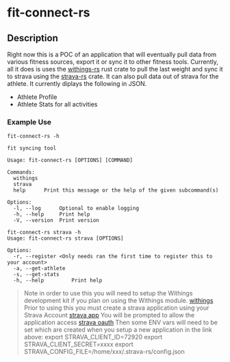 # fit-connect-rs

## Description 

Right now this is a POC of an application that will eventually pull data from various fitness sources, export it or sync it to other fitness tools.
Currently, all it does is uses the [withings-rs](https://github.com/qgriffith/withings-rs) rust crate to pull the last weight and sync
it to strava using the [strava-rs](https://github.com/qgriffith/strava-client-rs) crate. It can also pull data out of
strava for the athlete. It currently diplays the following in JSON.

* Athlete Profile
* Athlete Stats for all activities

### Example Use

```shell
fit-connect-rs -h 

fit syncing tool

Usage: fit-connect-rs [OPTIONS] [COMMAND]

Commands:
  withings  
  strava    
  help      Print this message or the help of the given subcommand(s)

Options:
  -l, --log      Optional to enable logging
  -h, --help     Print help
  -V, --version  Print version
```

```shell
fit-connect-rs strava -h
Usage: fit-connect-rs strava [OPTIONS]

Options:
  -r, --register <Only needs ran the first time to register this to your account>
  -a, --get-athlete  
  -s, --get-stats    
  -h, --help         Print help

```

> Note in order to use this you will need to setup the Withings development kit if you plan on using the Withings
> module. [withings](https://github.com/qgriffith/withings-rs?tab=readme-ov-file#use)
> Prior to using this you must create a strava application using your Strava
> Account [strava app](https://developers.strava.com/docs/getting-started/#account)
> You will be prompted to allow the application
> access [strava oauth](https://developers.strava.com/docs/authentication/)
> Then some ENV vars will need to be set which are created when you setup a new application in the link above:
> export STRAVA_CLIENT_ID=72920
> export STRAVA_CLIENT_SECRET=xxxx
> export STRAVA_CONFIG_FILE=/home/xxx/.strava-rs/config.json
